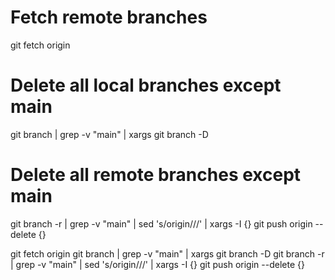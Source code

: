 # Fetch remote branches
git fetch origin

# Delete all local branches except main
git branch | grep -v "main" | xargs git branch -D

# Delete all remote branches except main
git branch -r | grep -v "main" | sed 's/origin\///' | xargs -I {} git push origin --delete {}


git fetch origin
git branch | grep -v "main" | xargs git branch -D
git branch -r | grep -v "main" | sed 's/origin\///' | xargs -I {} git push origin --delete {}